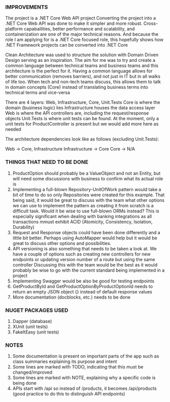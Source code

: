 ### IMPROVEMENTS

The project is a .NET Core Web API project
Converting the project into a .NET Core Web API was done to make it simpler and more robust.
Cross-platform capabailities, better performance and scalability, and containerization are one of the major technical reasons.
And because the role I am applying for is a .NET Core focused role, this hopefully shows how .NET Framework projects can be converted into .NET Core

Clean Architecture was used to structure the solution with Domain Driven Design serving as an inspiration.
The aim for me was to try and create a common language between technical teams and business teams and this architecture is the perfect for it.
Having a common language allows for better communication (removes barriers), and not just in IT but in all walks of life too.
When tech and non-tech teams discuss, this allows them to talk in domain concepts (Core) instead of translating business terms into technical terms and vice-versa

There are 4 layers: Web, Infrastructure, Core, Unit.Tests
Core is where the domain (business logic) lies
Infrastructure houses the data access layer 
Web is where the API controllers are, including the request/response objects
Unit.Tests is where unit tests can be found. At the moment, only a unit tests for ProductController is present but we would add more here as needed

The architecture dependencies look like as follows (excluding Unit.Tests):

Web -> Core, Infrastructure
Infrastructure -> Core
Core -> N/A

### THINGS THAT NEED TO BE DONE

1. ProductOption should probably be a ValueObject and not an Entity, but will need some discussions with business to confirm what its actual role is
2. Implementing a full-blown Repository-UnitOfWork pattern would take a bit of time to do so only Repositories were created for this example.
   That being said, it would be great to discuss with the team what other options we can use to implement the pattern as creating it from scratch is a difficult task.
   Would it be wise to use full-blown ORMs instead?
   This is especially significant when dealing with banking integrations as all transactions mmust exhibit ACID (Atomicity, Consistency, Isolation, Durability)
3. Request and Response objects could have been done differently and a little bit better.
   Perhaps using AutoMapper would help but it would be great to discuss other options and possibilities.
4. API versioning is also something that needs to be taken a look at.
   We have a couple of options such as creating new controllers for new endpoints or updating version number of a route but using the same controller
   Discussing this with the team would be the best as it would probably be wise to go with the current standard being implemented in a project
5. Implementing Swagger would be also be good for testing endpoints
6. GetProductById and GetProductOptionByProductOptionId needs to return an empty JSON object {} instead of default response values
7. More documentation (docblocks, etc.) needs to be done

### NUGET PACKAGES USED

1. Dapper (database)
2. XUnit (unit tests)
3. FakeItEasy (unit tests)

### NOTES

1. Some documentation is present on important parts of the app such as class summaries explaining its purpose and intent
2. Some lines are marked with TODO, indicating that this must be changed/improved
3. Some lines are marked with NOTE, explaining why a specific code is being done
4. APIs start with /api so instead of /products, it becomes /api/products (good practice to do this to distinguish API endpoints)